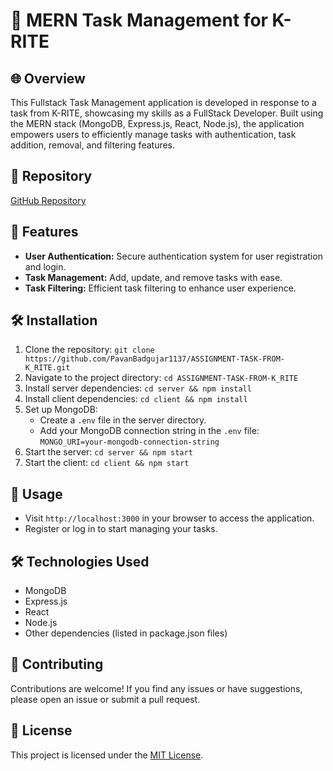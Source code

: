 # 🚀 MERN Task Management for K-RITE

## 🌐 Overview
This Fullstack Task Management application is developed in response to a task from K-RITE, showcasing my skills as a FullStack Developer. Built using the MERN stack (MongoDB, Express.js, React, Node.js), the application empowers users to efficiently manage tasks with authentication, task addition, removal, and filtering features.

## 📁 Repository
[GitHub Repository](https://github.com/PavanBadgujar1137/ASSIGNMENT-TASK-FROM-K_RITE)

## 🚀 Features
- **User Authentication:** Secure authentication system for user registration and login.
- **Task Management:** Add, update, and remove tasks with ease.
- **Task Filtering:** Efficient task filtering to enhance user experience.

## 🛠️ Installation
1. Clone the repository: `git clone https://github.com/PavanBadgujar1137/ASSIGNMENT-TASK-FROM-K_RITE.git`
2. Navigate to the project directory: `cd ASSIGNMENT-TASK-FROM-K_RITE`
3. Install server dependencies: `cd server && npm install`
4. Install client dependencies: `cd client && npm install`
5. Set up MongoDB:
   - Create a `.env` file in the server directory.
   - Add your MongoDB connection string in the `.env` file: `MONGO_URI=your-mongodb-connection-string`
6. Start the server: `cd server && npm start`
7. Start the client: `cd client && npm start`

## 🚀 Usage
- Visit `http://localhost:3000` in your browser to access the application.
- Register or log in to start managing your tasks.

## 🛠️ Technologies Used
- MongoDB
- Express.js
- React
- Node.js
- Other dependencies (listed in package.json files)

## 🤝 Contributing
Contributions are welcome! If you find any issues or have suggestions, please open an issue or submit a pull request.

## 📄 License
This project is licensed under the [MIT License](LICENSE).
